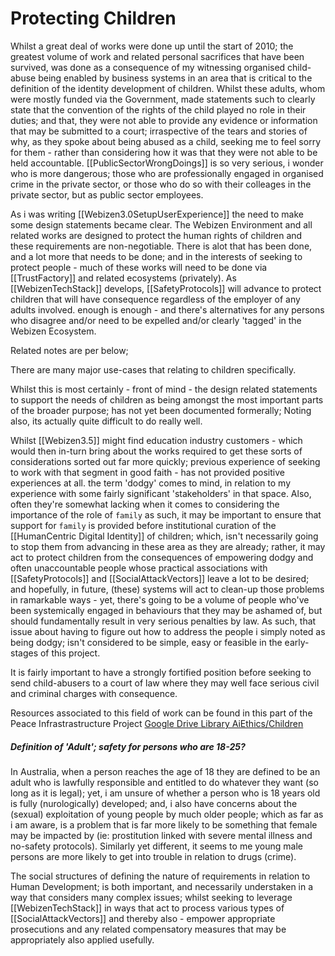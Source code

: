 # Protecting Children

Whilst a great deal of works were done up until the start of 2010;  the greatest volume of work and related personal sacrifices that have been survived, was done as a consequence of my witnessing organised child-abuse being enabled by business systems in an area that is critical to the definition of the identity development of children.  Whilst these adults, whom were mostly funded via the Government, made statements such to clearly state that the convention of the rights of the child played no role in their duties; and that, they were not able to provide any evidence or information that may be submitted to a court; irraspective of the tears and stories of why, as they spoke about being abused as a child, seeking me to feel sorry for them - rather than considering how it was that they were not able to be held accountable.  [[PublicSectorWrongDoings]] is so very serious, i wonder who is more dangerous; those who are professionally engaged in organised crime in the private sector, or those who do so with their colleages in the private sector, but as public sector employees.

As i was writing [[Webizen3.0SetupUserExperience]] the need to make some design statements became clear.  The Webizen Environment and all related works are designed to protect the human rights of children and these requirements are non-negotiable.  There is alot that has been done, and a lot more that needs to be done; and in the interests of seeking to protect people - much of these works will need to be done via [[TrustFactory]] and related ecosystems (privately).  As  [[WebizenTechStack]] develops, [[SafetyProtocols]] will advance to protect children that will have consequence regardless of the employer of any adults involved.  enough is enough - and there's alternatives for any persons who disagree and/or need to be expelled and/or clearly 'tagged' in the Webizen Ecosystem. 

Related notes are per below;

There are many major use-cases that relating to children specifically.  

Whilst this is most certainly - front of mind - the design related statements to support the needs of children as being amongst the most important parts of the broader purpose; has not yet been documented formerally; Noting also, its actually quite difficult to do really well.  

Whilst [[Webizen3.5]] might find education industry customers - which would then in-turn bring about the works required to get these sorts of considerations sorted out far more quickly; previous experience of seeking to work with that segment in good faith - has not provided positive experiences at all.  the term 'dodgy' comes to mind, in relation to my experience with some fairly significant 'stakeholders' in that space.  Also, often they're somewhat lacking when it comes to considering the importance of the role of `family` as such, it may be important to ensure that support for `family` is provided before institutional curation of the [[HumanCentric Digital Identity]] of children; which, isn't necessarily going to stop them from advancing in these area as they are already; rather, it may act to protect children from the consequences of empowering dodgy and often unaccountable people whose practical associations with [[SafetyProtocols]] and [[SocialAttackVectors]] leave a lot to be desired; and hopefully, in future, (these) systems will act to clean-up those problems in ramarkable ways - yet, there's going to be a volume of people who've been systemically engaged in behaviours that they may be ashamed of, but should fundamentally result in very serious penalties by law.  As such, that issue about having to figure out how to address the people i simply noted as being dodgy; isn't considered to be simple, easy or feasible in the early-stages of this project. 

It is fairly important to have a strongly fortified position before seeking to send child-abusers to a court of law where they may well face serious civil and criminal charges with consequence.

Resources associated to this field of work can be found in this part of the Peace Infrastrastructure Project [Google Drive Library AiEthics/Children](https://drive.google.com/drive/folders/1v-FYk4D8RfFeiX0vqMqXXIAsBPX-XFfk)

##### Definition of 'Adult'; safety for persons who are 18-25?

In Australia, when a person reaches the age of 18 they are defined to be an adult who is lawfully responsible and entitled to do whatever they want (so long as it is legal); yet, i am unsure of whether a person who is 18 years old is fully (nurologically) developed; and, i also have concerns about the (sexual) exploitation of young people by much older people; which as far as i am aware, is a problem that is far more likely to be something that female may be impacted by (ie: prostitution linked with severe mental illness and no-safety protocols).  Similarly yet different, it seems to me young male persons are more likely to get into trouble in relation to drugs (crime).

The social structures of defining the nature of requirements in relation to Human Development; is both important, and necessarily understaken in a way that considers many complex issues; whilst seeking to leverage [[WebizenTechStack]] in ways that act to process various types of [[SocialAttackVectors]] and thereby also - empower appropriate prosecutions and any related compensatory measures that may be appropriately also applied usefully.